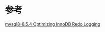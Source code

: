 

# 参考
[mysql8-8.5.4 Optimizing InnoDB Redo Logging](https://dev.mysql.com/doc/refman/8.0/en/optimizing-innodb-logging.html)